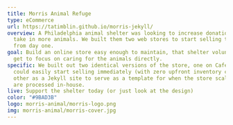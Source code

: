 ```yaml
---
title: Morris Animal Refuge
type: eCommerce
url: https://tatimblin.github.io/morris-jekyll/
overview: A Philadelphia animal shelter was looking to increase donations and help
  take in more animals. We built them two web stores to start selling their own merch
  from day one.
goal: Build an online store easy enough to maintain, that shelter volunteers still
  get to focus on caring for the animals directly.
specific: We built out two identical versions of the store, one on Cafepress so they
  could easily start selling immediately (with zero upfront inventory costs), the
  other as a Jekyll site to serve as a template for when the store scales up and orders
  are processed in-house.
live: Support the shelter today (or just look at the design)
color: "#9BAD3B"
logo: morris-animal/morris-logo.png
img: morris-animal/morris-cover.jpg
---
```


